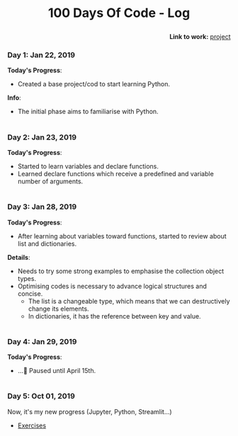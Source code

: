 #
# <p align="center"> 100 Days Of Code - Log </p>


**<p align="right"> Link to work:**
[project](https://github.com/jessicaboatto/python_introduction) </p>

### Day 1: Jan 22, 2019

  **Today's Progress**:
  - Created a base project/cod to start learning Python.

  **Info**:
  - The initial phase aims to familiarise with Python.

#

### Day 2: Jan 23, 2019

  **Today's Progress**:
  - Started to learn variables and declare functions.
  - Learned declare functions which receive a predefined and variable number of arguments.

#

### Day 3: Jan 28, 2019

  **Today's Progress**:
  - After learning about variables toward functions, started to review about list and dictionaries.

  **Details**:
  - Needs to try some strong examples to emphasise the collection object types.
  - Optimising codes is necessary to advance logical structures and concise.
    - The list is a changeable type, which means that we can destructively change its elements. 
    - In dictionaries, it has the reference between key and value.

#


### Day 4: Jan 29, 2019

  **Today's Progress**:
  - ...🐫 Paused until April 15th.
  
#


### Day 5: Oct 01, 2019
  
  Now, it's my new progress (Jupyter, Python, Streamlit...)
  * [Exercises](https://github.com/jessfernandes/Exercicios_Senai)
